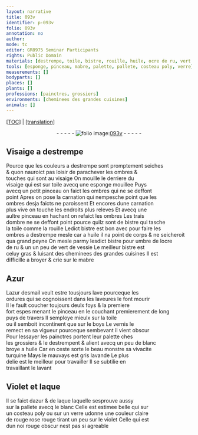 ```yaml
---
layout: narrative
title: 093v
identifier: p-093v
folio: 093v
annotation: no
author:
mode: tc
editor: GR8975 Seminar Participants
rights: Public Domain
materials: [destrempe, toile, bistre, rouille, huile, ocre de ru, vert de vessie, mabre, Azur, azur desmail, boys, vernis, laque, azur, verre]
tools: [esponge, pinceau, mabre, palette, pallete, costeau poly, verre]
measurements: []
bodyparts: []
places: []
plants: []
professions: [painctres, grossiers]
environments: [cheminees des grandes cuisines]
animals: []
---
```


 <p><a href="{{ site.baseurl }}/diplomatic/">[TOC]</a> | <a href="{{ site.baseurl }}/texts/p-093v_tl/" target="_blank">[translation]</a></p><div class="folio" align="center">- - - - - <a href="http://gallica.bnf.fr/ark:/12148/btv1b10500001g/f192.image" target="_blank"><img src="https://cu-mkp.github.io/2017-workshop-edition/assets/photo-icon.png" alt="folio image: " style="display:inline-block; margin-bottom:-3px;"/>093v</a> - - - - - </div>  
  

## Visaige a <span class="m">destrempe</span>

 
Pource que les couleurs a <span class="m">destrempe</span> sont promptem<span class="exp">ent</span> seiches<br/> & quon nauroict pas loisir de parachever les ombres &<br/> touches qui sont au visaige On mouille le derriere du<br/> visaige qui est sur <span class="m">toile</span> avecq une <span class="tl">esponge</span> mouillee Puys<br/> avecq un petit <span class="tl">pinceau</span> on faict les ombres qui ne se deffont<br/> point Apres on pose la carnation qui nempesche point que les<br/> ombres desja faicts ne paroissent Et encores dune carnation<br/> plus vive on touche les endroits plus releves Et avecq une<br/> aultre <span class="tl">pinceau</span> en hachant on <span class="add">re</span>faict les ombres Les trais<br/> dombre ne se deffont point pource quilz sont de <span class="m">bistre</span> qui tasche<br/> la <span class="m">toile</span> co<span class="exp">mm</span>e la <span class="m">rouille</span> Ledict <span class="m">bistre</span> est bon <span class="del">avec</span> pour faire les<br/> ombres a <span class="m">destrempe</span> <span class="del">mesle</span> car a <span class="m">huile</span> il na point de corps & ne seicheroit<br/> qua grand peyne On mesle parmy lesdict <span class="m">bistre</span> pour umbre de l<span class="m">ocre<br/> de ru</span> & un <span class="del">un</span> peu de <span class="m">vert de vessie</span> Le meilleur <span class="m">bistre</span> est<br/> celuy gras & luisant des <span class="env">cheminees des grandes cuisines</span> Il est<br/> difficille a broyer & crie sur le <span class="tl"><span class="m">mabre</span></span>
 
 
  

## <span class="m">Azur</span>

 
L<span class="m">azur desmail</span> veult estre tousjours lave pourceque les<br/> ordures qui se cognoissent dans les laveures le font mourir<br/> Il le fault coucher toujours deulx foys & la premiere<br/> fort espes menant le <span class="tl">pinceau</span> en le couchant premierem<span class="exp">ent</span> de long<br/> puys de travers  Il semploye mieulx sur la <span class="m">toile</span><br/> ou il semboit incontinent que sur le <span class="m">boys</span> Le <span class="m">vernis</span> le<br/> remect en sa vigueur pourceque sembevant il vient obscur<br/> Pour lessayer les <span class="pro">painctres</span> portent leur <span class="tl">palette</span> ches<br/> les <span class="pro">grossiers</span> & le destrempent & alient avecq un peu de blanc<br/> broye a <span class="m">huile</span> Car en ceste sorte le beau monstre sa vivacite<br/> turquine Mays le mauvays est gris lavande Le plus<br/> delie est le meilleur pour travailler Il se subtilie en<br/> <span class="del">travaillant</span> le lava<span class="exp">n</span>t
 
 
  

## Violet et <span class="m">laque</span>

 
Il se faict d<span class="m">azur</span> & de <span class="m">laque</span> laquelle sesprouve aussy<br/> sur la <span class="tl">pallete</span> avecq le blanc Celle est estimee belle qui sur<br/> un <span class="tl">costeau poly</span> ou sur un <span class="tl"><span class="m">verre</span></span> <span class="del">u</span><span class="add">d</span>onne une couleur claire<br/> de <span class="del">rouge</span> rose rouge tirant un peu sur le violet Celle qui est<br/> dun <span class="del">noi</span> rouge obscur nest pas si agreable
 
 